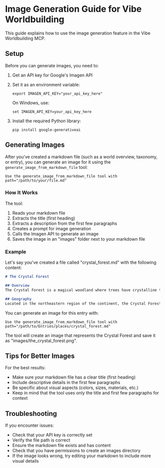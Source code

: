 # Image Generation Guide for Vibe Worldbuilding

This guide explains how to use the image generation feature in the Vibe Worldbuilding MCP.

## Setup

Before you can generate images, you need to:

1. Get an API key for Google's Imagen API
2. Set it as an environment variable:
   ```
   export IMAGEN_API_KEY="your_api_key_here"
   ```
   
   On Windows, use:
   ```
   set IMAGEN_API_KEY=your_api_key_here
   ```

3. Install the required Python library:
   ```
   pip install google-generativeai
   ```

## Generating Images

After you've created a markdown file (such as a world overview, taxonomy, or entry), you can generate an image for it using the `generate_image_from_markdown_file` tool:

```
Use the generate_image_from_markdown_file tool with path="/path/to/your/file.md"
```

### How It Works

The tool:
1. Reads your markdown file
2. Extracts the title (first heading)
3. Extracts a description from the first few paragraphs
4. Creates a prompt for image generation
5. Calls the Imagen API to generate an image
6. Saves the image in an "images" folder next to your markdown file

### Example

Let's say you've created a file called "crystal_forest.md" with the following content:

```markdown
# The Crystal Forest

## Overview
The Crystal Forest is a magical woodland where trees have crystalline trunks and branches. The sunlight refracts through these crystal trees, creating rainbows that dance across the forest floor.

## Geography
Located in the northeastern region of the continent, the Crystal Forest spans approximately 500 square miles.
```

You can generate an image for this entry with:

```
Use the generate_image_from_markdown_file tool with path="/path/to/Entries/places/crystal_forest.md"
```

The tool will create an image that represents the Crystal Forest and save it as "images/the_crystal_forest.png".

## Tips for Better Images

For the best results:

- Make sure your markdown file has a clear title (first heading)
- Include descriptive details in the first few paragraphs
- Be specific about visual aspects (colors, sizes, materials, etc.)
- Keep in mind that the tool uses only the title and first few paragraphs for context

## Troubleshooting

If you encounter issues:

- Check that your API key is correctly set
- Verify the file path is correct
- Ensure the markdown file exists and has content
- Check that you have permissions to create an images directory
- If the image looks wrong, try editing your markdown to include more visual details
